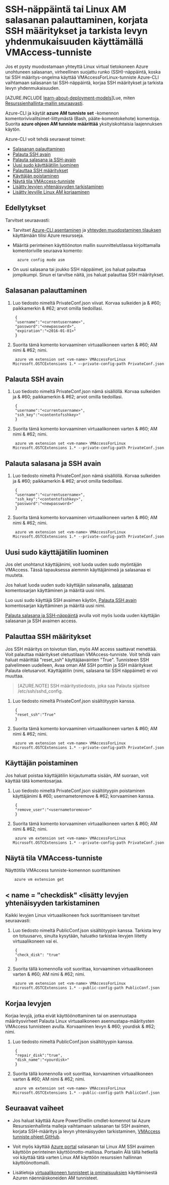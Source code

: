 <properties
        pageTitle="Linux AM salasanan palauttaminen ja SSH key CLI | Microsoft Azure"
        description="Opi käyttämään VMAccess tunniste-Azure käyttöliittymä (CLI) SSH-näppäintä tai Linux AM salasanan palauttaminen ja korjata SSH määritysten levyn yhtenäisyyden tarkistaminen"
        services="virtual-machines-linux"
        documentationCenter=""
        authors="cynthn"
        manager="timlt"
        editor=""
        tags="azure-service-management"/>

<tags
        ms.service="virtual-machines-linux"
        ms.workload="infrastructure-services"
        ms.tgt_pltfrm="vm-linux"
        ms.devlang="na"
        ms.topic="article"
        ms.date="06/14/2016"
        ms.author="cynthn"/>

# <a name="how-to-reset-a-linux-vm-password-or-ssh-key-fix-the-ssh-configuration-and-check-disk-consistency-using-the-vmaccess-extension"></a>SSH-näppäintä tai Linux AM salasanan palauttaminen, korjata SSH määritykset ja tarkista levyn yhdenmukaisuuden käyttämällä VMAccess-tunniste


Jos et pysty muodostamaan yhteyttä Linux virtual tietokoneen Azure unohtuneen salasanan, virheellinen suojattu runko (SSH)-näppäintä, koska tai SSH määritys-ongelma käyttää VMAccessForLinux-tunniste Azure-CLI vaihtamaan salasanan tai SSH-näppäintä, korjaa SSH määritykset ja tarkista levyn yhdenmukaisuuden. 

[AZURE.INCLUDE [learn-about-deployment-models](../../includes/learn-about-deployment-models-classic-include.md)]Lue, miten [Resurssienhallinta-mallin seuraavasti](https://github.com/Azure/azure-linux-extensions/tree/master/VMAccess).

Azure-CLI ja käytät **azure AM tunniste set** -komennon komentorivivalitsimet-liittymästä (Bash, pääte-komentokehote) komentoja. Suorita **azure ohjeen AM tunniste määrittää** yksityiskohtaisia laajennuksen käytön.

Azure-CLI voit tehdä seuraavat toimet:

+ [Salasanan palauttaminen](#pwresetcli)
+ [Palauta SSH avain](#sshkeyresetcli)
+ [Palauta salasana ja SSH-avain](#resetbothcli)
+ [Uusi sudo käyttäjätilin luominen](#createnewsudocli)
+ [Palauttaa SSH määritykset](#sshconfigresetcli)
+ [Käyttäjän poistaminen](#deletecli)
+ [Näytä tila VMAccess-tunniste](#statuscli)
+ [Lisätty levyjen yhtenäisyyden tarkistaminen](#checkdisk)
+ [Lisätty levyille Linux AM korjaaminen](#repairdisk)


## <a name="prerequisites"></a>Edellytykset

Tarvitset seuraavasti:

- Tarvitset [Azure-CLI asentaminen](../xplat-cli-install.md) ja [yhteyden muodostaminen tilauksen](../xplat-cli-connect.md) käyttämään tilisi Azure resursseja.
- Määritä perinteinen käyttöönoton mallin suunnittelutilassa kirjoittamalla komentoriville seuraava komento:
        
        azure config mode asm
        
- On uusi salasana tai joukko SSH näppäimet, jos haluat palauttaa jompikumpi. Sinun ei tarvitse näitä, jos haluat palauttaa SSH määritykset.


## <a name="pwresetcli"></a>Salasanan palauttaminen

1. Luo tiedosto nimeltä PrivateConf.json viivat. Korvaa sulkeiden ja & #60; paikkamerkin & #62; arvot omilla tiedoillasi.

        {
        "username":"<currentusername>",
        "password":"<newpassword>",
        "expiration":"<2016-01-01>"
        }

2. Suorita tämä komento korvaaminen virtuaalikoneen varten & #60; AM nimi & #62; nimi.

        azure vm extension set <vm-name> VMAccessForLinux Microsoft.OSTCExtensions 1.* –-private-config-path PrivateConf.json

## <a name="sshkeyresetcli"></a>Palauta SSH avain

1. Luo tiedosto nimeltä PrivateConf.json nämä sisällöllä. Korvaa sulkeiden ja & #60; paikkamerkin & #62; arvot omilla tiedoillasi.

        {
        "username":"<currentusername>",
        "ssh_key":"<contentofsshkey>"
        }

2. Suorita tämä komento korvaaminen virtuaalikoneen varten & #60; AM nimi & #62; nimi.

        azure vm extension set <vm-name> VMAccessForLinux Microsoft.OSTCExtensions 1.* --private-config-path PrivateConf.json

## <a name="resetbothcli"></a>Palauta salasana ja SSH avain

1. Luo tiedosto nimeltä PrivateConf.json nämä sisällöllä. Korvaa sulkeiden ja & #60; paikkamerkin & #62; arvot omilla tiedoillasi.

        {
        "username":"<currentusername>",
        "ssh_key":"<contentofsshkey>",
        "password":"<newpassword>"
        }

2. Suorita tämä komento korvaaminen virtuaalikoneen varten & #60; AM nimi & #62; nimi.

        azure vm extension set <vm-name> VMAccessForLinux Microsoft.OSTCExtensions 1.* --private-config-path PrivateConf.json

## <a name="createnewsudocli"></a>Uusi sudo käyttäjätilin luominen

Jos olet unohtanut käyttäjänimi, voit luoda uuden sudo myöntäjän VMAccess. Tässä tapauksessa aiemmin käyttäjänimeä ja salasanaa ei muuteta.

Jos haluat luoda uuden sudo käyttäjän salasanalla, [salasanan](#pwresetcli) komentosarjan käyttäminen ja määritä uusi nimi.

Luo uusi sudo käyttäjä SSH avaimen käytön, [Palauta SSH avain](#sshkeyresetcli) komentosarjan käyttäminen ja määritä uusi nimi.

[Palauta salasana ja SSH-näppäintä](#resetbothcli) avulla voit myös luoda uuden käyttäjän salasanan ja SSH avaimen access.

## <a name="sshconfigresetcli"></a>Palauttaa SSH määritykset

Jos SSH määritys on toivotun tilan, myös AM access saattavat menettää. Voit palauttaa määritykset oletustilaan VMAccess-tunniste. Voit tehdä vain haluat määrittää "reset_ssh" käyttäjäavainten "True". Tunnisteen SSH palvelimeen uudelleen, Avaa oman AM SSH porttiin ja SSH määritykset Palauta oletusarvot. Käyttäjätilin (nimi, salasana tai SSH näppäimet) ei voi muuttaa.

> [AZURE.NOTE] SSH määritystiedosto, joka saa Palauta sijaitsee /etc/ssh/sshd_config.

1. Luo tiedosto nimeltä PrivateConf.json sisältötyypin kanssa.

        {
        "reset_ssh":"True"
        }

2. Suorita tämä komento korvaaminen virtuaalikoneen varten & #60; AM nimi & #62; nimi. 

        azure vm extension set <vm-name> VMAccessForLinux Microsoft.OSTCExtensions 1.* --private-config-path PrivateConf.json

## <a name="deletecli"></a>Käyttäjän poistaminen

Jos haluat poistaa käyttäjätilin kirjautumatta sisään, AM suoraan, voit käyttää tätä komentosarjaa.

1. Luo tiedosto nimeltä PrivateConf.json sisältötyypin poistaminen käyttäjänimi & #60; usernametoremove & #62; korvaaminen kanssa. 

        {
        "remove_user":"<usernametoremove>"
        }

2. Suorita tämä komento korvaaminen virtuaalikoneen varten & #60; AM nimi & #62; nimi. 

        azure vm extension set <vm-name> VMAccessForLinux Microsoft.OSTCExtensions 1.* --private-config-path PrivateConf.json

## <a name="statuscli"></a>Näytä tila VMAccess-tunniste

Näyttötila VMAccess tunniste-komennon suorittaminen

        azure vm extension get

## <a name="a-namecheckdiskacheck-consistency-of-added-disks"></a>< name = "checkdisk" <</a>lisätty levyjen yhtenäisyyden tarkistaminen

Kaikki levyjen Linux virtuaalikoneen fsck suorittamiseen tarvitset seuraavasti:

1. Luo tiedosto nimeltä PublicConf.json sisältötyypin kanssa. Tarkista levy on totuusarvo, sinulta kysytään, haluatko tarkistaa levyjen liitetty virtuaalikoneen vai ei. 

        {   
        "check_disk": "true"
        }

2. Suorita tällä komennolla voit suorittaa, korvaaminen virtuaalikoneen varten & #60; AM nimi & #62; nimi.

        azure vm extension set <vm-name> VMAccessForLinux Microsoft.OSTCExtensions 1.* --public-config-path PublicConf.json 

## <a name='repairdisk'></a>Korjaa levyjen 

Korjaa levyjä, jotka eivät käyttöönottaminen tai on asennustapa määritysvirheet Palauta Linux virtuaalikoneen asennustapa-määritysten VMAccess tunnisteen avulla. Korvaaminen levyn & #60; yourdisk & #62; nimi.

1. Luo tiedosto nimeltä PublicConf.json sisältötyypin kanssa. 

        {
        "repair_disk":"true",
        "disk_name":"<yourdisk>"
        }

2. Suorita tällä komennolla voit suorittaa, korvaaminen virtuaalikoneen varten & #60; AM nimi & #62; nimi.

        azure vm extension set <vm-name> VMAccessForLinux Microsoft.OSTCExtensions 1.* --public-config-path PublicConf.json



## <a name="next-steps"></a>Seuraavat vaiheet

* Jos haluat käyttää Azure PowerShellin cmdlet-komennot tai Azure Resurssienhallinta malleja vaihtamaan salasanan tai SSH avaimen, korjata SSH-määritys ja levyn yhtenäisyyden tarkistaminen, [VMAccess tunniste ohjeet GitHub](https://github.com/Azure/azure-linux-extensions/tree/master/VMAccess). 

* Voit myös käyttää [Azure portal](https://portal.azure.com) salasanan tai Linux AM SSH avaimen käyttöön perinteinen käyttöönotto-mallissa. Portaalin Älä tällä hetkellä voi käyttää tätä varten Linux AM käyttöön resurssien hallinnan käyttöönottomalli.

* Lisätietoja [virtuaalikoneen tunnisteet ja ominaisuuksien](virtual-machines-linux-extensions-features.md) käyttämisestä Azuren näennäiskoneiden AM tunnisteet.
